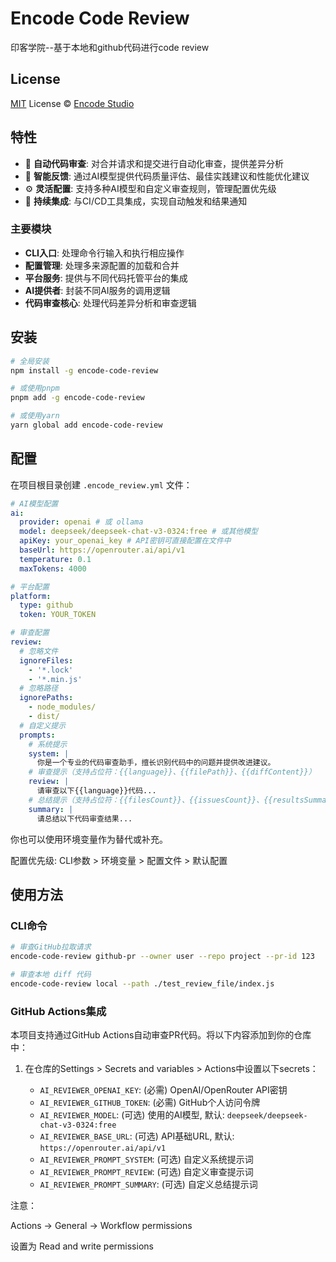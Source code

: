 # Encode Code Review

印客学院--基于本地和github代码进行code review

## License

[MIT](./LICENSE) License © [Encode Studio](https://github.com/encode-studio-fe)

## 特性

- 🤖 **自动代码审查**: 对合并请求和提交进行自动化审查，提供差异分析
- 🧠 **智能反馈**: 通过AI模型提供代码质量评估、最佳实践建议和性能优化建议
- ⚙️ **灵活配置**: 支持多种AI模型和自定义审查规则，管理配置优先级
- 🔄 **持续集成**: 与CI/CD工具集成，实现自动触发和结果通知

### 主要模块

- **CLI入口**: 处理命令行输入和执行相应操作
- **配置管理**: 处理多来源配置的加载和合并
- **平台服务**: 提供与不同代码托管平台的集成
- **AI提供者**: 封装不同AI服务的调用逻辑
- **代码审查核心**: 处理代码差异分析和审查逻辑

## 安装

```bash
# 全局安装
npm install -g encode-code-review

# 或使用pnpm
pnpm add -g encode-code-review

# 或使用yarn
yarn global add encode-code-review
```

## 配置

在项目根目录创建 `.encode_review.yml` 文件：

```yaml
# AI模型配置
ai:
  provider: openai # 或 ollama
  model: deepseek/deepseek-chat-v3-0324:free # 或其他模型
  apiKey: your_openai_key # API密钥可直接配置在文件中
  baseUrl: https://openrouter.ai/api/v1
  temperature: 0.1
  maxTokens: 4000

# 平台配置
platform:
  type: github
  token: YOUR_TOKEN

# 审查配置
review:
  # 忽略文件
  ignoreFiles:
    - '*.lock'
    - '*.min.js'
  # 忽略路径
  ignorePaths:
    - node_modules/
    - dist/
  # 自定义提示
  prompts:
    # 系统提示
    system: |
      你是一个专业的代码审查助手，擅长识别代码中的问题并提供改进建议。
    # 审查提示（支持占位符：{{language}}、{{filePath}}、{{diffContent}}）
    review: |
      请审查以下{{language}}代码...
    # 总结提示（支持占位符：{{filesCount}}、{{issuesCount}}、{{resultsSummary}}）
    summary: |
      请总结以下代码审查结果...
```

你也可以使用环境变量作为替代或补充。

配置优先级: CLI参数 > 环境变量 > 配置文件 > 默认配置

## 使用方法

### CLI命令

```bash
# 审查GitHub拉取请求
encode-code-review github-pr --owner user --repo project --pr-id 123

# 审查本地 diff 代码
encode-code-review local --path ./test_review_file/index.js
```

### GitHub Actions集成

本项目支持通过GitHub Actions自动审查PR代码。将以下内容添加到你的仓库中：

1. 在仓库的Settings > Secrets and variables > Actions中设置以下secrets：

   - `AI_REVIEWER_OPENAI_KEY`: (必需) OpenAI/OpenRouter API密钥
   - `AI_REVIEWER_GITHUB_TOKEN`: (必需) GitHub个人访问令牌
   - `AI_REVIEWER_MODEL`: (可选) 使用的AI模型, 默认: `deepseek/deepseek-chat-v3-0324:free`
   - `AI_REVIEWER_BASE_URL`: (可选) API基础URL, 默认: `https://openrouter.ai/api/v1`
   - `AI_REVIEWER_PROMPT_SYSTEM`: (可选) 自定义系统提示词
   - `AI_REVIEWER_PROMPT_REVIEW`: (可选) 自定义审查提示词
   - `AI_REVIEWER_PROMPT_SUMMARY`: (可选) 自定义总结提示词

注意：

Actions -> General -> Workflow permissions

设置为 Read and  write permissions